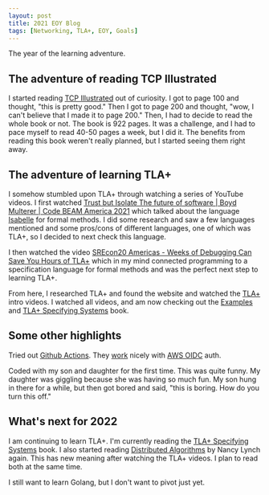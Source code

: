 ```yaml
---
layout: post
title: 2021 EOY Blog
tags: [Networking, TLA+, EOY, Goals]
---
```


The year of the learning adventure.

## The adventure of reading TCP Illustrated

I started reading [TCP Illustrated](https://en.wikipedia.org/wiki/TCP/IP_Illustrated) out of curiosity. I got to page 100 and thought, "this is pretty good." Then I got to page 200 and thought, "wow, I can't believe that I made it to page 200." Then, I had to decide to read the whole book or not. The book is 922 pages. It was a challenge, and I had to pace myself to read 40-50 pages a week, but I did it. The benefits from reading this book weren't really planned, but I started seeing them right away.

## The adventure of learning TLA+

I somehow stumbled upon TLA+ through watching a series of YouTube videos. I first watched [Trust but Isolate The future of software | Boyd Multerer | Code BEAM America 2021]( https://youtu.be/KDZPBzA3yFw) which talked about the language [Isabelle](https://isabelle.in.tum.de/overview.html) for formal methods. I did some research and saw a few languages mentioned and some pros/cons of different languages, one of which was TLA+, so I decided to next check this language.

I then watched the video [SREcon20 Americas - Weeks of Debugging Can Save You Hours of TLA+](https://youtu.be/wjsI0lTSjIo) which in my mind connected programming to a specification language for formal methods and was the perfect next step to learning TLA+.

From here, I researched TLA+ and found the website and watched the [TLA+](https://lamport.azurewebsites.net/video/intro.html) intro videos. I watched all videos, and am now checking out the [Examples](https://github.com/tlaplus/Examples) and [TLA+ Specifying Systems](http://lamport.azurewebsites.net/tla/book.html?back-link=learning.html#book) book.

## Some other highlights

Tried out [Github Actions](https://github.com/features/actions). They [work](https://docs.github.com/en/actions/deployment/security-hardening-your-deployments/configuring-openid-connect-in-amazon-web-services) nicely with [AWS OIDC](https://docs.aws.amazon.com/IAM/latest/UserGuide/id_roles_providers_create_oidc.html) auth.

Coded with my son and daughter for the first time. This was quite funny. My daughter was giggling because she was having so much fun. My son hung in there for a while, but then got bored and said, "this is boring. How do you turn this off."

## What's next for 2022

I am continuing to learn TLA+. I'm currently reading the [TLA+ Specifying Systems](http://lamport.azurewebsites.net/tla/book.html?back-link=learning.html#book) book. I also started reading [Distributed Algorithms](https://dl.acm.org/doi/book/10.5555/2821576) by Nancy Lynch again. This has new meaning after watching the TLA+ videos. I plan to read both at the same time.

I still want to learn Golang, but I don't want to pivot just yet.
